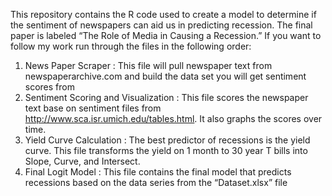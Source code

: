 This repository contains the R code used to create a model to determine if the sentiment of newspapers can aid us in predicting recession. 
The final paper is labeled “The Role of Media in Causing a Recession.” If you want to follow my work run through the files in the following
order:
1.	News Paper Scraper
  : 	This file will pull newspaper text from newspaperarchive.com and build the data set you will get sentiment scores from
2.	Sentiment Scoring and Visualization 
  : This file scores the newspaper text base on sentiment files from http://www.sca.isr.umich.edu/tables.html. 
    It also graphs the scores over time.
3.	Yield Curve Calculation
  :	The best predictor of recessions is the yield curve. This file transforms the yield on 1 month to 30 year T bills into Slope, 
    Curve, and Intersect.
4.	Final Logit Model
  :	This file contains the final model that predicts recessions based on the data series from the “Dataset.xlsx” file
